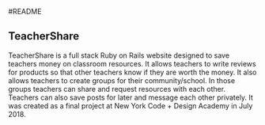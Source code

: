 #README

## TeacherShare

TeacherShare is a full stack Ruby on Rails website designed to save teachers money on classroom resources. It allows teachers to write reviews for products so that other teachers know if they are worth the money. It also allows teachers to create groups for their community/school. In those groups teachers can share and request resources with each other. Teachers can also save posts for later and message each other privately. It was created as a final project at New York Code + Design Academy in July 2018.



